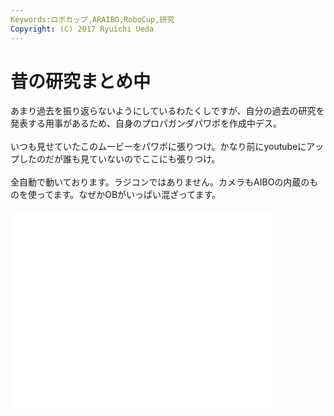 ```yaml
---
Keywords:ロボカップ,ARAIBO,RoboCup,研究
Copyright: (C) 2017 Ryuichi Ueda
---
```


# <!--:ja-->昔の研究まとめ中<!--:-->
<!--:ja-->あまり過去を振り返らないようにしているわたくしですが、自分の過去の研究を発表する用事があるため、自身のプロパガンダパワポを作成中デス。<br />
<br />
いつも見せていたこのムービーをパワポに張りつけ。かなり前にyoutubeにアップしたのだが誰も見ていないのでここにも張りつけ。<br />
<br />
全自動で動いております。ラジコンではありません。カメラもAIBOの内蔵のものを使ってます。なぜかOBがいっぱい混ざってます。<br />
<br />
<iframe width="420" height="315" src="//www.youtube.com/embed/PfntpcSPyt8" frameborder="0" allowfullscreen></iframe><br />
<br />
<br />
<br />
<!--:-->
